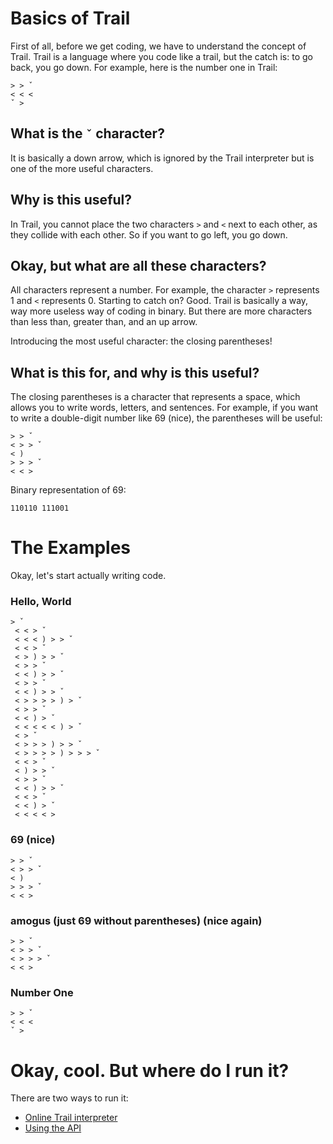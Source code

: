 # Basics of Trail
First of all, before we get coding, we have to understand the concept of Trail.
Trail is a language where you code like a trail, but the catch is: to go back, you go down.
For example, here is the number one in Trail:
```
> > ˇ
< < <
ˇ > 
```
## What is the `ˇ` character? 
It is basically a down arrow, which is ignored by the Trail interpreter but is one of the more useful characters.
## Why is this useful? 
In Trail, you cannot place the two characters `>` and `<` next to each other, as they collide with each other. So if you want to go left, you go down.
## Okay, but what are all these characters?
All characters represent a number. For example, the character `>` represents 1 and `<` represents 0. Starting to catch on? Good. Trail is basically a way, way more useless way of coding in binary. But there are more characters than less than, greater than, and an up arrow.

Introducing the most useful character: the closing parentheses!

## What is this for, and why is this useful?
The closing parentheses is a character that represents a space, which allows you to write words, letters, and sentences.
For example, if you want to write a double-digit number like 69 (nice), the parentheses will be useful:
```
> > ˇ
< > > ˇ
< )
> > > ˇ
< < >
```
Binary representation of 69:
```
110110 111001
```

# The Examples
Okay, let's start actually writing code.
### Hello, World
```
> ˇ 
 < < > ˇ 
 < < < ) > > ˇ 
 < < > ˇ 
 < > ) > > ˇ 
 < > > ˇ 
 < < ) > > ˇ 
 < > > ˇ 
 < < ) > > ˇ 
 < > > > > ) > ˇ 
 < > > ˇ 
 < < ) > ˇ 
 < < < < < ) > ˇ 
 < > ˇ 
 < > > > ) > > ˇ 
 < > > > > ) > > > ˇ 
 < < > ˇ 
 < ) > > ˇ 
 < > > ˇ 
 < < ) > > ˇ 
 < < > ˇ 
 < < ) > ˇ 
 < < < < >
```
### 69 (nice)
```
> > ˇ
< > > ˇ
< )
> > > ˇ
< < >
```
### amogus (just 69 without parentheses) (nice again)
```
> > ˇ
< > > ˇ
< > > > ˇ
< < >
```
### Number One
```
> > ˇ
< < <
ˇ > 
```

# Okay, cool. But where do I run it?
There are two ways to run it:
- [Online Trail interpreter](https://unzor.github.io/Trail/pages/run.html)
- [Using the API](https://github.com/Unzor/Trail/tree/main/dist)
